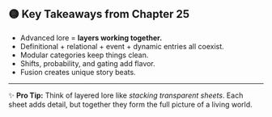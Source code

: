 ## 🟡 Key Takeaways from Chapter 25

* Advanced lore = **layers working together.**
* Definitional + relational + event + dynamic entries all coexist.
* Modular categories keep things clean.
* Shifts, probability, and gating add flavor.
* Fusion creates unique story beats.

---

✨ **Pro Tip:** Think of layered lore like *stacking transparent sheets*. Each sheet adds detail, but together they form the full picture of a living world.
